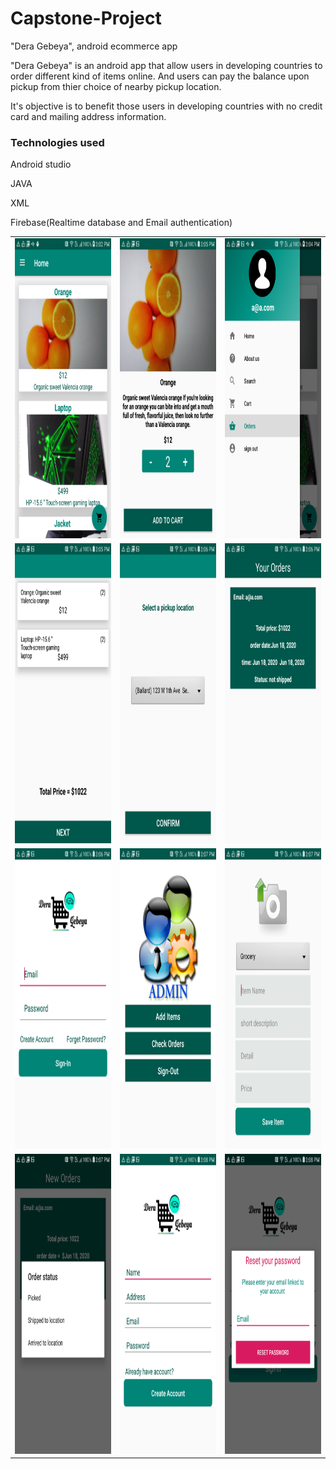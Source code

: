 # Capstone-Project
"Dera Gebeya", android ecommerce app
 
"Dera Gebeya" is an android app that allow users in developing countries to order different kind of items online. And users can pay the balance upon pickup from thier choice of nearby pickup location.

It's objective is to benefit those users in developing countries with no credit card  and mailing address information. 

### Technologies used
   Android studio
 
   JAVA
 
   XML
 
   Firebase(Realtime database and Email authentication)
 


<table>
  
  <tr>
    <td><img src="app/images/Screenshot_2020-06-18-15-02-07.png" width=270 height=480></td>
    <td><img src="app/images/Screenshot_2020-06-18-15-05-15.png" width=270 height=480></td>
    <td><img src="app/images/Screenshot_2020-06-18-15-04-40.png" width=270 height=480></td>
  </tr>
  <tr>
    <td><img src="app/images/Screenshot_2020-06-18-15-05-45.png" width=270 height=480></td>
    <td><img src="app/images/Screenshot_2020-06-18-15-06-22.png" width=270 height=480></td>
    <td><img src="app/images/Screenshot_2020-06-18-15-06-40.png" width=270 height=480></td>
  </tr>
  <tr>
    <td><img src="app/images/Screenshot_2020-06-18-15-06-55.png" width=270 height=480></td>
    <td><img src="app/images/Screenshot_2020-06-18-15-07-33.png" width=270 height=480></td>
    <td><img src="app/images/Screenshot_2020-06-18-15-07-41.png" width=270 height=480></td>
  </tr>
   <tr>
    <td><img src="app/images/Screenshot_2020-06-18-15-07-59.png" width=270 height=480></td>
    <td><img src="app/images/Screenshot_2020-06-18-15-08-14.png" width=270 height=480></td>
    <td><img src="app/images/Screenshot_2020-06-18-15-08-24.png" width=270 height=480></td>
  </tr>
  
 </table>



